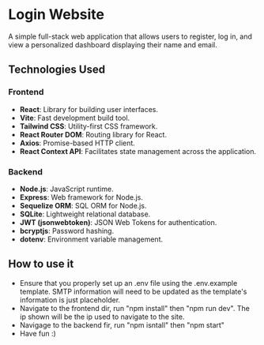 # Login Website

A simple full-stack web application that allows users to register, log in, and view a personalized dashboard displaying their name and email.

## Technologies Used

### Frontend
- **React**: Library for building user interfaces.
- **Vite**: Fast development build tool.
- **Tailwind CSS**: Utility-first CSS framework.
- **React Router DOM**: Routing library for React.
- **Axios**: Promise-based HTTP client.
- **React Context API**: Facilitates state management across the application.

### Backend
- **Node.js**: JavaScript runtime.
- **Express**: Web framework for Node.js.
- **Sequelize ORM**: SQL ORM for Node.js.
- **SQLite**: Lightweight relational database.
- **JWT (jsonwebtoken)**: JSON Web Tokens for authentication.
- **bcryptjs**: Password hashing.
- **dotenv**: Environment variable management.

## How to use it
- Ensure that you properly set up an .env file using the .env.example template. SMTP information will need to be updated as the template's information is just placeholder.
- Navigate to the frontend dir, run "npm install" then "npm run dev". The ip shown will be the ip used to navigate to the site.
- Navigage to the backend fir, run "npm isntall" then "npm start"
- Have fun :)
